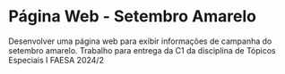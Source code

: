 # Página Web - Setembro Amarelo
Desenvolver uma página web para exibir informações de campanha do setembro amarelo. Trabalho para entrega da C1 da disciplina de Tópicos Especiais I FAESA 2024/2
